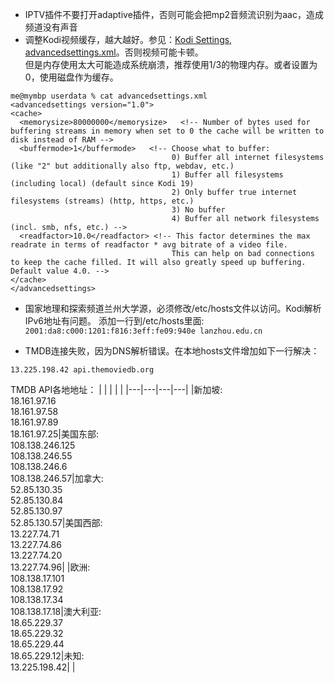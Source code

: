 - IPTV插件不要打开adaptive插件，否则可能会把mp2音频流识别为aac，造成频道没有声音
- 调整Kodi视频缓存，越大越好。参见：[Kodi Settings, advancedsettings.xml](https://kodi.wiki/view/Advancedsettings.xml)。否则视频可能卡顿。<br >但是内存使用太大可能造成系统崩溃，推荐使用1/3的物理内存。或者设置为0，使用磁盘作为缓存。
```
me@mymbp userdata % cat advancedsettings.xml 
<advancedsettings version="1.0">
<cache>
  <memorysize>80000000</memorysize>   <!-- Number of bytes used for buffering streams in memory when set to 0 the cache will be written to disk instead of RAM -->
  <buffermode>1</buffermode>   <!-- Choose what to buffer:
                                    0) Buffer all internet filesystems (like "2" but additionally also ftp, webdav, etc.) 
                                    1) Buffer all filesystems (including local) (default since Kodi 19)
                                    2) Only buffer true internet filesystems (streams) (http, https, etc.)
                                    3) No buffer
                                    4) Buffer all network filesystems (incl. smb, nfs, etc.) -->
  <readfactor>10.0</readfactor> <!-- This factor determines the max readrate in terms of readfactor * avg bitrate of a video file. 
                                    This can help on bad connections to keep the cache filled. It will also greatly speed up buffering. Default value 4.0. -->
</cache>
</advancedsettings>
```

- 国家地理和探索频道兰州大学源，必须修改/etc/hosts文件以访问。Kodi解析IPv6地址有问题。 
添加一行到/etc/hosts里面:
`2001:da8:c000:1201:f816:3eff:fe09:940e lanzhou.edu.cn`

- TMDB连接失败，因为DNS解析错误。在本地hosts文件增加如下一行解决：
```
13.225.198.42 api.themoviedb.org
```

TMDB API各地地址：
|  |  |  |  |
|---|---|---|---|
|新加坡:<br>18.161.97.16<br>18.161.97.58<br>18.161.97.89<br>18.161.97.25|美国东部:<br>108.138.246.125<br>108.138.246.55<br>108.138.246.6<br>108.138.246.57|加拿大:<br>52.85.130.35<br>52.85.130.84<br>52.85.130.97<br>52.85.130.57|美国西部:<br>13.227.74.71<br>13.227.74.86<br>13.227.74.20<br>13.227.74.96|
|欧洲:<br>108.138.17.101<br>108.138.17.92<br>108.138.17.34<br>108.138.17.18|澳大利亚:<br>18.65.229.37<br>18.65.229.32<br>18.65.229.44<br>18.65.229.12|未知:<br>13.225.198.42| |
